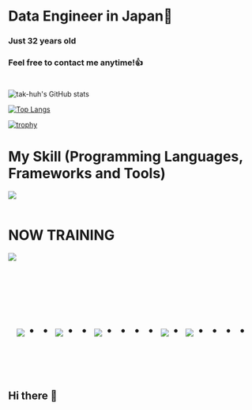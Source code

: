 # Data Engineer in Japan👋
### Just 32 years old 
### Feel free to contact me anytime!👍
#
![tak-huh's GitHub stats](https://github-readme-stats.vercel.app/api?username=tak-huh&show_icons=true&theme=vue-dark)

[![Top Langs](https://github-readme-stats.vercel.app/api/top-langs/?username=tak-huh&layout=compact&theme=vue-dark)](https://github.com/anuraghazra/github-readme-stats)

[![trophy](https://github-profile-trophy.vercel.app/?username=tak-huh&theme=discord)](https://github.com/ryo-ma/github-profile-trophy)
<!--
[![My Twitter Followers](https://badgen.net/twitter/follow/Masa36940064)](https://twitter.com/Masa36940064)


# NOW TRAINING

<p align="left">
<a href="https://twitter.com/[009cd1]" target="blank"><img align="center" src="https://raw.githubusercontent.com/rahuldkjain/github-profile-readme-generator/master/src/images/icons/Social/twitter.svg" alt="[009cd1]" height="30" width="40" /></a>
<a href="[009cd1.eye@gmail.com]"><img src="https://img.shields.io/badge/Gmail-d14836?style=flat-square&logo=Gmail&logoColor=white&link=[009cd1.eye@gmail.com]"/></a>
</p>
-->


# My Skill (Programming Languages, Frameworks and Tools)

<img src="https://skillicons.dev/icons?i=mysql,git,github,vscode,aws,py" /> <br /><br />
<!--
  ※Another skill and tools
  Codeigniter, Virtual Box, CakePHP, CircleCI and so on.
-->  
# NOW TRAINING

<img src="https://skillicons.dev/icons?i=blender,tensorflow,aws" /> <br /><br />


<!-- --------------------------------- :) ---------------------------------- -->

<br><br><br>

<div align="center">
    <h1>
        <img src="https://user-images.githubusercontent.com/44926913/175852850-3fb6c715-1856-41ff-8c1f-94ce3b03b458.gif">・・
        <img src="https://user-images.githubusercontent.com/44926913/175853109-f8850656-6704-4a8a-bee6-9aca154d929b.gif">・・
        <img src="https://user-images.githubusercontent.com/44926913/175853154-5449d974-975e-44a6-ab84-a86031265e40.gif">・・・・
        <img src="https://user-images.githubusercontent.com/44926913/175853109-f8850656-6704-4a8a-bee6-9aca154d929b.gif">・
        <img src="https://user-images.githubusercontent.com/44926913/175853154-5449d974-975e-44a6-ab84-a86031265e40.gif">・・・・
    </h1>
  </div>
<br><br><br>

## Hi there 👋

<!--
**tak-huh/tak-huh** is a ✨ _special_ ✨ repository because its `README.md` (this file) appears on your GitHub profile.

Here are some ideas to get you started:

- 🔭 I’m currently working on ...
- 🌱 I’m currently learning ...
- 👯 I’m looking to collaborate on ...
- 🤔 I’m looking for help with ...
- 💬 Ask me about ...
- 📫 How to reach me: ...
- 😄 Pronouns: ...
- ⚡ Fun fact: ...
-->
